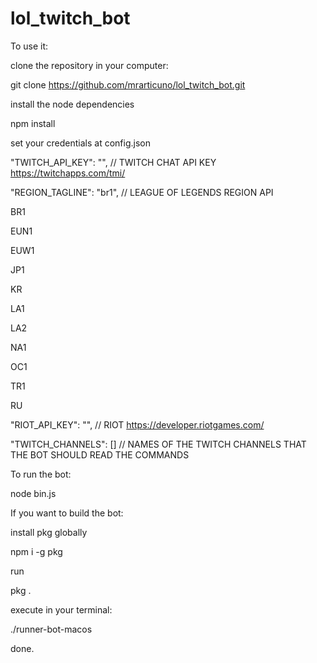 
# lol_twitch_bot

  

To use it:

  

clone the repository in your computer:

  

git clone https://github.com/mrarticuno/lol_twitch_bot.git

  

install the node dependencies

  

npm install

  

set your credentials at config.json

  

"TWITCH_API_KEY": "", // TWITCH CHAT API KEY https://twitchapps.com/tmi/

"REGION_TAGLINE": "br1", // LEAGUE OF LEGENDS REGION API

BR1

EUN1

EUW1

JP1

KR

LA1

LA2

NA1

OC1

TR1

RU

"RIOT_API_KEY": "", // RIOT https://developer.riotgames.com/

"TWITCH_CHANNELS": [] // NAMES OF THE TWITCH CHANNELS THAT THE BOT SHOULD READ THE COMMANDS

  

To run the bot:

  

node bin.js

  

If you want to build the bot:

  

install pkg globally

  

npm i -g pkg

  

run

  

pkg .

  

execute in your terminal:

  

./runner-bot-macos

  

done.
